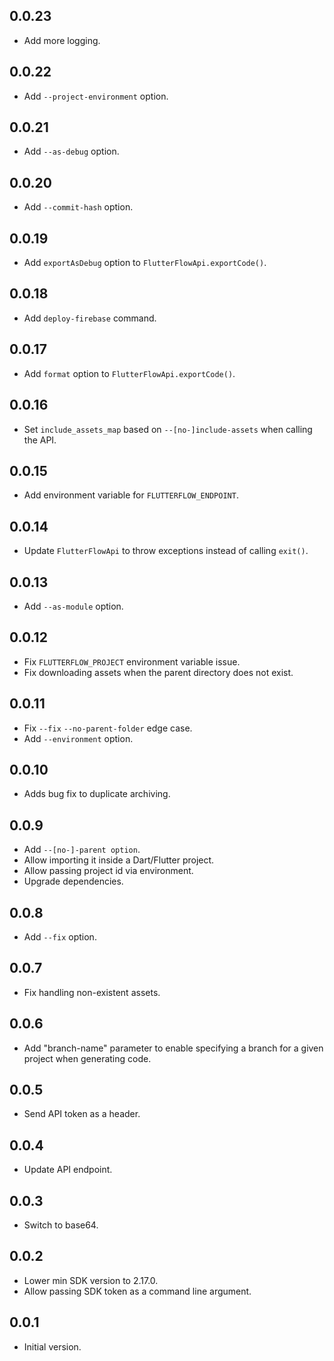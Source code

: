 ## 0.0.23

- Add more logging.

## 0.0.22

- Add `--project-environment` option.

## 0.0.21

- Add `--as-debug` option.

## 0.0.20

- Add `--commit-hash` option.

## 0.0.19

- Add `exportAsDebug` option to `FlutterFlowApi.exportCode()`.

## 0.0.18

- Add `deploy-firebase` command.

## 0.0.17

- Add `format` option to `FlutterFlowApi.exportCode()`.

## 0.0.16
- Set `include_assets_map` based on `--[no-]include-assets` when calling the API.

## 0.0.15

- Add environment variable for `FLUTTERFLOW_ENDPOINT`.

## 0.0.14

- Update `FlutterFlowApi` to throw exceptions instead of calling `exit()`.

## 0.0.13

- Add `--as-module` option.

## 0.0.12

- Fix `FLUTTERFLOW_PROJECT` environment variable issue.
- Fix downloading assets when the parent directory does not exist.

## 0.0.11

- Fix `--fix` `--no-parent-folder` edge case.
- Add `--environment` option.

## 0.0.10

- Adds bug fix to duplicate archiving.

## 0.0.9

- Add `--[no-]-parent option`.
- Allow importing it inside a Dart/Flutter project.
- Allow passing project id via environment.
- Upgrade dependencies.

## 0.0.8

- Add `--fix` option.

## 0.0.7

- Fix handling non-existent assets.

## 0.0.6

- Add "branch-name" parameter to enable specifying a branch for a given project when generating code.

## 0.0.5

- Send API token as a header.

## 0.0.4

- Update API endpoint.

## 0.0.3

- Switch to base64.

## 0.0.2

- Lower min SDK version to 2.17.0.
- Allow passing SDK token as a command line argument.

## 0.0.1

- Initial version.

